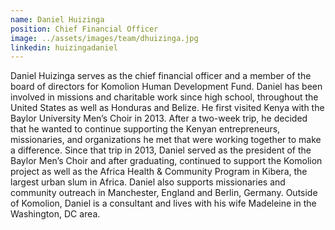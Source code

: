 ```yaml
---
name: Daniel Huizinga
position: Chief Financial Officer
image: ../assets/images/team/dhuizinga.jpg
linkedin: huizingadaniel
---
```

Daniel Huizinga serves as the chief financial officer and a member of the board of directors for Komolion Human
Development Fund. Daniel has been involved in missions and charitable work since high school, throughout the United
States as well as Honduras and Belize. He first visited Kenya with the Baylor University Men’s Choir in 2013. After a
two-week trip, he decided that he wanted to continue supporting the Kenyan entrepreneurs, missionaries, and
organizations he met that were working together to make a difference. Since that trip in 2013, Daniel served as the
president of the Baylor Men’s Choir and after graduating, continued to support the Komolion project as well as the
Africa Health & Community Program in Kibera, the largest urban slum in Africa. Daniel also supports missionaries and
community outreach in Manchester, England and Berlin, Germany. Outside of Komolion, Daniel is a consultant and lives
with his wife Madeleine in the Washington, DC area.

